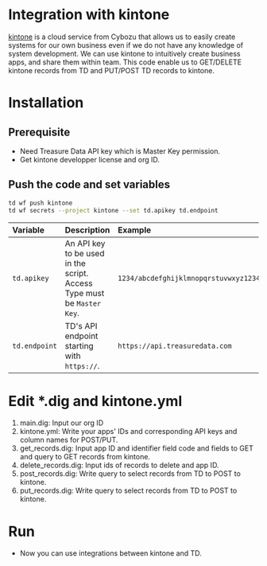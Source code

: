 # Integration with kintone
[kintone](https://www.kintone.com/) is a cloud service from Cybozu that allows us to easily create systems for our own business even if we do not have any knowledge of system development. We can use kintone to intuitively create business apps, and share them within team.
This code enable us to GET/DELETE kintone records from TD and PUT/POST TD records to kintone.

# Installation

## Prerequisite
- Need Treasure Data API key which is Master Key permission.
- Get kintone developper license and org ID.

## Push the code and set variables
```sh
td wf push kintone
td wf secrets --project kintone --set td.apikey td.endpoint
```

|Variable|Description|Example|
|:---|:---|:---|
|`td.apikey`|An API key to be used in the script. Access Type must be `Master Key`.|`1234/abcdefghijklmnopqrstuvwxyz1234567890`|
|`td.endpoint`|TD's API endpoint starting with `https://`.|`https://api.treasuredata.com`|


# Edit *.dig and kintone.yml

1. main.dig: Input our org ID
2. kintone.yml: Write your apps' IDs and corresponding API keys and column names for POST/PUT.
3. get_records.dig: Input app ID and identifier field code and fields to GET and query to GET records from kintone.
4. delete_records.dig: Input ids of records to delete and app ID.
5. post_records.dig: Write query to select records from TD to POST to kintone.
6. put_records.dig: Write query to select records from TD to POST to kintone.


# Run
- Now you can use integrations between kintone and TD.
